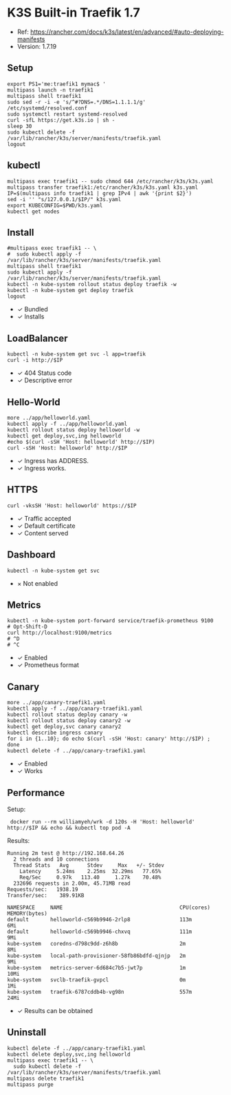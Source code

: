 K3S Built-in Traefik 1.7
========================

* Ref: https://rancher.com/docs/k3s/latest/en/advanced/#auto-deploying-manifests
* Version: 1.7.19


Setup
-----

    export PS1='me:traefik1 mymac$ '
    multipass launch -n traefik1
    multipass shell traefik1
    sudo sed -r -i -e 's/^#?DNS=.*/DNS=1.1.1.1/g' /etc/systemd/resolved.conf
    sudo systemctl restart systemd-resolved
    curl -sfL https://get.k3s.io | sh -
    sleep 30
    sudo kubectl delete -f /var/lib/rancher/k3s/server/manifests/traefik.yaml
    logout


kubectl
-------

    multipass exec traefik1 -- sudo chmod 644 /etc/rancher/k3s/k3s.yaml
    multipass transfer traefik1:/etc/rancher/k3s/k3s.yaml k3s.yaml
    IP=$(multipass info traefik1 | grep IPv4 | awk '{print $2}')
    sed -i '' "s/127.0.0.1/$IP/" k3s.yaml
    export KUBECONFIG=$PWD/k3s.yaml
    kubectl get nodes


Install
-------

    #multipass exec traefik1 -- \
    #  sudo kubectl apply -f /var/lib/rancher/k3s/server/manifests/traefik.yaml
    multipass shell traefik1
    sudo kubectl apply -f /var/lib/rancher/k3s/server/manifests/traefik.yaml
    kubectl -n kube-system rollout status deploy traefik -w
    kubectl -n kube-system get deploy traefik
    logout

* ✓ Bundled
* ✓ Installs


LoadBalancer
------------

    kubectl -n kube-system get svc -l app=traefik
    curl -i http://$IP

* ✓ 404 Status code
* ✓ Descriptive error


Hello-World
-----------

    more ../app/helloworld.yaml
    kubectl apply -f ../app/helloworld.yaml
    kubectl rollout status deploy helloworld -w
    kubectl get deploy,svc,ing helloworld
    #echo $(curl -sSH 'Host: helloworld' http://$IP)
    curl -sSH 'Host: helloworld' http://$IP

* ✓ Ingress has ADDRESS.
* ✓ Ingress works.


HTTPS
-----

    curl -vksSH 'Host: helloworld' https://$IP

* ✓ Traffic accepted
* ✓ Default certificate
* ✓ Content served


Dashboard
---------

    kubectl -n kube-system get svc

* × Not enabled


Metrics
-------

    kubectl -n kube-system port-forward service/traefik-prometheus 9100
    # Opt-Shift-D
    curl http://localhost:9100/metrics
    # ^D
    # ^C

* ✓ Enabled
* ✓ Prometheus format


Canary
------

    more ../app/canary-traefik1.yaml
    kubectl apply -f ../app/canary-traefik1.yaml
    kubectl rollout status deploy canary -w
    kubectl rollout status deploy canary2 -w
    kubectl get deploy,svc canary canary2
    kubectl describe ingress canary
    for i in {1..10}; do echo $(curl -sSH 'Host: canary' http://$IP) ; done
    kubectl delete -f ../app/canary-traefik1.yaml

* ✓ Enabled
* ✓ Works


Performance
-----------

Setup:

     docker run --rm williamyeh/wrk -d 120s -H 'Host: helloworld' http://$IP && echo && kubectl top pod -A

Results:

```
Running 2m test @ http://192.168.64.26
  2 threads and 10 connections
  Thread Stats   Avg      Stdev     Max   +/- Stdev
    Latency     5.24ms    2.25ms  32.29ms   77.65%
    Req/Sec     0.97k   113.40     1.27k    70.48%
  232696 requests in 2.00m, 45.71MB read
Requests/sec:   1938.19
Transfer/sec:    389.91KB

NAMESPACE     NAME                                      CPU(cores)   MEMORY(bytes)
default       helloworld-c569b9946-2rlp8                113m         6Mi
default       helloworld-c569b9946-chxvq                111m         9Mi
kube-system   coredns-d798c9dd-z6h8b                    2m           8Mi
kube-system   local-path-provisioner-58fb86bdfd-qjnjp   2m           9Mi
kube-system   metrics-server-6d684c7b5-jwt7p            1m           10Mi
kube-system   svclb-traefik-gvpcl                       0m           1Mi
kube-system   traefik-6787cddb4b-vg98n                  557m         24Mi
```

* ✓ Results can be obtained


Uninstall
---------

    kubectl delete -f ../app/canary-traefik1.yaml
    kubectl delete deploy,svc,ing helloworld
    multipass exec traefik1 -- \
      sudo kubectl delete -f /var/lib/rancher/k3s/server/manifests/traefik.yaml
    multipass delete traefik1
    multipass purge
